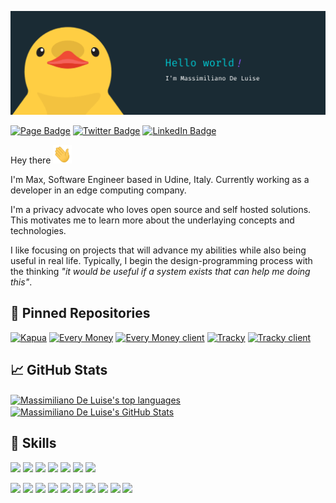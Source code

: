 [![Header](https://raw.githubusercontent.com/MDeLuise/MDeLuise/master/assets/banner.png "Header")](#)

[![Page Badge](https://img.shields.io/badge/Personal%20Page-Profile-blue)](https://massimilianodeluise.com/)
[![Twitter Badge](https://img.shields.io/badge/Twitter-Profile-informational?style=flat&logo=twitter&logoColor=white&color=0D76A8)](https://twitter.com/MsDeLuise)
[![LinkedIn Badge](https://img.shields.io/badge/LinkedIn-Profile-informational?style=flat&logo=linkedin&logoColor=white&color=0D76A8)](https://www.linkedin.com/in/massimiliano-de-luise-370464209)


Hey there <img src="https://raw.githubusercontent.com/MDeLuise/MDeLuise/master/assets/wave.gif" width="30px" height="30px" />

I'm Max, Software Engineer based in Udine, Italy. Currently working as a developer in an edge computing company.

I'm a privacy advocate who loves open source and self hosted solutions. This motivates me to learn more about the underlaying concepts and technologies.

I like focusing on projects that will advance my abilities while also being useful in real life.
Typically, I begin the design-programming process with the thinking _"it would be useful if a system exists that can help me doing this"_.


## 📌 Pinned Repositories
[![Kapua](https://github-readme-stats-xi-seven-99.vercel.app/api/pin/?username=mdeluise&repo=kapua&title_color=E3B23C&text_color=ffffff&icon_color=0D76A8&bg_color=282A36)](https://github.com/mdeluise/kapua)
[![Every Money](https://github-readme-stats-xi-seven-99.vercel.app/api/pin/?username=mdeluise&repo=every-money&title_color=E3B23C&text_color=ffffff&icon_color=0D76A8&bg_color=282A36)](https://github.com/mdeluise/tracky)
[![Every Money client](https://github-readme-stats-xi-seven-99.vercel.app/api/pin/?username=mdeluise&repo=every-money-client&title_color=E3B23C&text_color=ffffff&icon_color=0D76A8&bg_color=282A36)](https://github.com/mdeluise/tracky)
[![Tracky](https://github-readme-stats-xi-seven-99.vercel.app/api/pin/?username=mdeluise&repo=tracky&title_color=E3B23C&text_color=ffffff&icon_color=0D76A8&bg_color=282A36)](https://github.com/mdeluise/tracky)
[![Tracky client](https://github-readme-stats-xi-seven-99.vercel.app/api/pin/?username=mdeluise&repo=tracky-client&title_color=E3B23C&text_color=ffffff&icon_color=0D76A8&bg_color=282A36)](https://github.com/mdeluise/tracky-client)

## 📈 GitHub Stats
<a href="https://github.com/MDeLuise/MDeLuise">
  <img align="center" src="https://github-readme-stats-xi-seven-99.vercel.app/api/top-langs/?username=MDeLuise&count_private=true&langs_count=3&hide=gherkin&title_color=E3B23C&text_color=ffffff&icon_color=0D76A8&bg_color=282A36" alt="Massimiliano De Luise's top languages"/>
</a>
<a href="https://github.com/MDeLuise/MDeLuise">
  <img align="center" src="https://github-readme-stats-xi-seven-99.vercel.app/api?username=MDeLuise&show_icons=true&include_all_commits=true&count_private=true&hide=stars&title_color=E3B23C&text_color=ffffff&icon_color=0D76A8&bg_color=282A36" alt="Massimiliano De Luise's GitHub Stats" />
</a>

## 💼 Skills
![](https://img.shields.io/badge/Code-Java-informational?style=flat&logo=Java&logoColor=white&color=0D76A8)
![](https://img.shields.io/badge/Code-SpringBoot-informational?style=flat&logo=Spring&logoColor=white&color=0D76A8)
![](https://img.shields.io/badge/Code-MySQL-informational?style=flat&logo=MySQL&logoColor=white&color=0D76A8)
![](https://img.shields.io/badge/Code-Go-informational?style=flat&logo=Go&logoColor=white&color=0D76A8)
![](https://img.shields.io/badge/Code-React-informational?style=flat&logo=React&logoColor=white&color=0D76A8)
![](https://img.shields.io/badge/Code-Javascript-informational?style=flat&logo=Javascript&logoColor=white&color=0D76A8)
![](https://img.shields.io/badge/Code-Typescript-informational?style=flat&logo=Typescript&logoColor=white&color=0D76A8)

![](https://img.shields.io/badge/Tools-Zsh-informational?style=flat&logo=GNU-Bash&logoColor=white&color=0D76A8)
![](https://img.shields.io/badge/Tools-Docker-informational?style=flat&logo=Docker&logoColor=white&color=0D76A8)
![](https://img.shields.io/badge/Tools-Postman-informational?style=flat&logo=Postman&logoColor=white&color=0D76A8)
![](https://img.shields.io/badge/Tools-Maven-informational?style=flat&logo=Apache-Maven&logoColor=white&color=0D76A8)
![](https://img.shields.io/badge/Tools-Git-informational?style=flat&logo=Git&logoColor=white&color=0D76A8)
![](https://img.shields.io/badge/Tools-Github-informational?style=flat&logo=Github&logoColor=white&color=0D76A8)
![](https://img.shields.io/badge/Tools-Jenkins-informational?style=flat&logo=Jenkins&logoColor=white&color=0D76A8)
![](https://img.shields.io/badge/Tools-SonarQube-informational?style=flat&logo=SonarQube&logoColor=white&color=0D76A8)
![](https://img.shields.io/badge/Tools-ElastichSearch-informational?style=flat&logo=Elastic&logoColor=white&color=0D76A8)
![](https://img.shields.io/badge/Tools-Kubernetes-informational?style=flat&logo=Kubernetes&logoColor=white&color=0D76A8)
